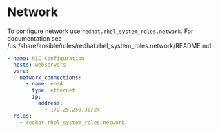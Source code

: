 # Network

To configure network use `redhat.rhel_system_roles.network`. 
For documentation see /usr/share/ansible/roles/redhat.rhel_system_roles.network/README.md

```yaml
- name: NIC Configuration
  hosts: webservers
  vars:
    network_connections:
      - name: ens4
        type: ethernet
        ip:
          address:
            - 172.25.250.30/24
  roles:
    - redhat.rhel_system_roles.network
```
